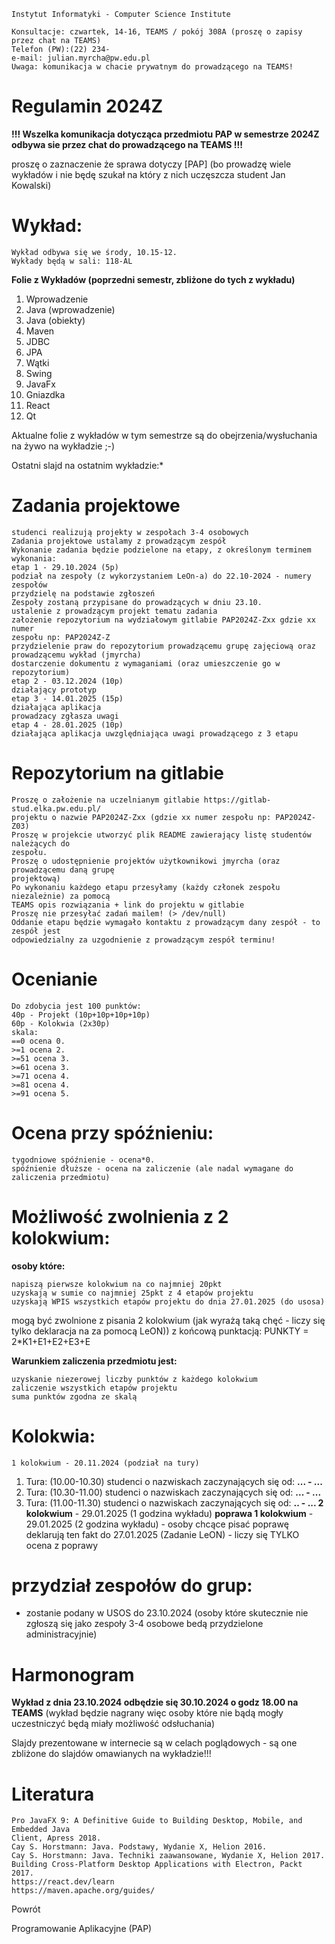 ```
Instytut Informatyki - Computer Science Institute
```
```
Konsultacje: czwartek, 14-16, TEAMS / pokój 308A (proszę o zapisy przez chat na TEAMS)
Telefon (PW):(22) 234-
e-mail: julian.myrcha@pw.edu.pl
Uwaga: komunikacja w chacie prywatnym do prowadzącego na TEAMS!
```
# Regulamin 2024Z

**!!! Wszelka komunikacja dotycząca przedmiotu PAP w semestrze 2024Z odbywa sie przez chat
do prowadzącego na TEAMS !!!**

proszę o zaznaczenie że sprawa dotyczy [PAP] (bo prowadzę wiele wykładów i nie będę szukał
na który z nich uczęszcza student Jan Kowalski)

# Wykład:

```
Wykład odbywa się we środy, 10.15-12.
Wykłady będą w sali: 118-AL
```
**Folie z Wykładów (poprzedni semestr, zbliżone do tych z wykładu)**

1. Wprowadzenie
2. Java (wprowadzenie)
3. Java (obiekty)
4. Maven
5. JDBC
6. JPA
7. Wątki
8. Swing
9. JavaFx
10. Gniazdka
11. React
12. Qt

Aktualne folie z wykładów w tym semestrze są do obejrzenia/wysłuchania na żywo na
wykładzie ;-)

Ostatni slajd na ostatnim wykładzie:*

# Zadania projektowe

```
studenci realizują projekty w zespołach 3-4 osobowych
Zadania projektowe ustalamy z prowadzącym zespół
Wykonanie zadania będzie podzielone na etapy, z określonym terminem wykonania:
etap 1 - 29.10.2024 (5p)
podział na zespoły (z wykorzystaniem LeOn-a) do 22.10-2024 - numery zespołów
przydzielę na podstawie zgłoszeń
Zespoły zostaną przypisane do prowadzących w dniu 23.10.
ustalenie z prowadzącym projekt tematu zadania
założenie repozytorium na wydziałowym gitlabie PAP2024Z-Zxx gdzie xx numer
zespołu np: PAP2024Z-Z
przydzielenie praw do repozytorium prowadzącemu grupę zajęciową oraz
prowadzącemu wykład (jmyrcha)
dostarczenie dokumentu z wymaganiami (oraz umieszczenie go w repozytorium)
etap 2 - 03.12.2024 (10p)
działający prototyp
etap 3 - 14.01.2025 (15p)
działająca aplikacja
prowadzacy zgłasza uwagi
etap 4 - 28.01.2025 (10p)
działająca aplikacja uwzględniająca uwagi prowadzącego z 3 etapu
```
# Repozytorium na gitlabie


```
Proszę o założenie na uczelnianym gitlabie https://gitlab-stud.elka.pw.edu.pl/
projektu o nazwie PAP2024Z-Zxx (gdzie xx numer zespołu np: PAP2024Z-Z03)
Proszę w projekcie utworzyć plik README zawierający listę studentów należących do
zespołu.
Proszę o udostępnienie projektów użytkownikowi jmyrcha (oraz prowadzącemu daną grupę
projektową)
Po wykonaniu każdego etapu przesyłamy (każdy członek zespołu niezależnie) za pomocą
TEAMS opis rozwiązania + link do projektu w gitlabie
Proszę nie przesyłać zadań mailem! (> /dev/null)
Oddanie etapu będzie wymagało kontaktu z prowadzącym dany zespół - to zespół jest
odpowiedzialny za uzgodnienie z prowadzącym zespół terminu!
```
# Ocenianie

```
Do zdobycia jest 100 punktów:
40p - Projekt (10p+10p+10p+10p)
60p - Kolokwia (2x30p)
skala:
==0 ocena 0.
>=1 ocena 2.
>=51 ocena 3.
>=61 ocena 3.
>=71 ocena 4.
>=81 ocena 4.
>=91 ocena 5.
```
# Ocena przy spóźnieniu:

```
tygodniowe spóźnienie - ocena*0.
spóźnienie dłuższe - ocena na zaliczenie (ale nadal wymagane do zaliczenia przedmiotu)
```
# Możliwość zwolnienia z 2 kolokwium:

**osoby które:**

```
napiszą pierwsze kolokwium na co najmniej 20pkt
uzyskają w sumie co najmniej 25pkt z 4 etapów projektu
uzyskają WPIS wszystkich etapów projektu do dnia 27.01.2025 (do usosa)
```
mogą być zwolnione z pisania 2 kolokwium (jak wyrażą taką chęć - liczy się tylko
deklaracja na za pomocą LeON)) z końcową punktacją: PUNKTY = 2*K1+E1+E2+E3+E

**Warunkiem zaliczenia przedmiotu jest:**

```
uzyskanie niezerowej liczby punktów z każdego kolokwium
zaliczenie wszystkich etapów projektu
suma punktów zgodna ze skalą
```
# Kolokwia:

```
1 kolokwium - 20.11.2024 (podział na tury)
```
1. Tura: (10.00-10.30) studenci o nazwiskach zaczynających się od: **... - ...**
2. Tura: (10.30-11.00) studenci o nazwiskach zaczynających się od: **... - ...**
3. Tura: (11.00-11.30) studenci o nazwiskach zaczynających się od: **.. - ...
2 kolokwium** - 29.01.2025 (1 godzina wykładu)
**poprawa 1 kolokwium** - 29.01.2025 (2 godzina wykładu) - osoby chcące pisać poprawę
deklarują ten fakt do 27.01.2025 (Zadanie LeON) - liczy się TYLKO ocena z poprawy

# przydział zespołów do grup:

- zostanie podany w USOS do 23.10.2024 (osoby które skutecznie nie zgłoszą się jako
zespoły 3-4 osobowe bedą przydzielone administracyjnie)

# Harmonogram

**Wykład z dnia 23.10.2024 odbędzie się 30.10.2024 o godz 18.00 na TEAMS** (wykład będzie
nagrany więc osoby które nie bądą mogły uczestniczyć będą miały możliwość odsłuchania)


Slajdy prezentowane w internecie są w celach poglądowych - są one zbliżone do slajdów
omawianych na wykładzie!!!

# Literatura

```
Pro JavaFX 9: A Definitive Guide to Building Desktop, Mobile, and Embedded Java
Client, Apress 2018.
Cay S. Horstmann: Java. Podstawy, Wydanie X, Helion 2016.
Cay S. Horstmann: Java. Techniki zaawansowane, Wydanie X, Helion 2017.
Building Cross-Platform Desktop Applications with Electron, Packt 2017.
https://react.dev/learn
https://maven.apache.org/guides/
```
Powrót

Programowanie Aplikacyjne (PAP)


